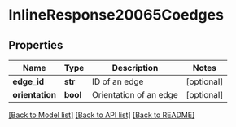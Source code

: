 # InlineResponse20065Coedges

## Properties
Name | Type | Description | Notes
------------ | ------------- | ------------- | -------------
**edge_id** | **str** | ID of an edge | [optional] 
**orientation** | **bool** | Orientation of an edge | [optional] 

[[Back to Model list]](../README.md#documentation-for-models) [[Back to API list]](../README.md#documentation-for-api-endpoints) [[Back to README]](../README.md)


